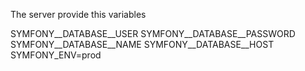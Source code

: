 The server provide this variables

SYMFONY__DATABASE__USER
SYMFONY__DATABASE__PASSWORD
SYMFONY__DATABASE__NAME
SYMFONY__DATABASE__HOST
SYMFONY_ENV=prod
